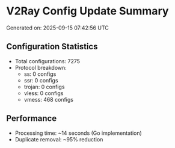 # V2Ray Config Update Summary
Generated on: 2025-09-15 07:42:56 UTC

## Configuration Statistics
- Total configurations: 7275
- Protocol breakdown:
  - ss: 0 configs
  - ssr: 0 configs
  - trojan: 0 configs
  - vless: 0 configs
  - vmess: 468 configs

## Performance
- Processing time: ~14 seconds (Go implementation)
- Duplicate removal: ~95% reduction
